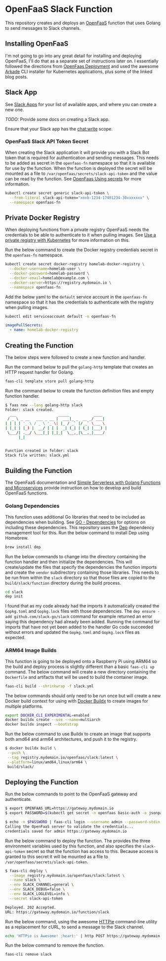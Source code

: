 # OpenFaaS Slack Function

This repository creates and deploys an [OpenFaaS] function that uses Golang to
send messages to Slack channels.

## Installing OpenFaaS

I'm not going to go into any great detail for installing and deploying OpenFaaS,
I'll do that as a separate set of instructions later on. I essentially followed
the directions from [OpenFaas Deployment] and used the awesome [Arkade] CLI
installer for Kubernetes applications, plus some of the linked blog posts.

## Slack App

See [Slack Apps] for your list of available apps, and where you can create a new
one.

_TODO:_ Provide some docs on creating a Slack app.

Ensure that your Slack app has the [chat:write] scope.

### OpenFaaS Slack API Token Secret

When creating the Slack application it will provide you with a Slack Bot token
that is required for authentication and sending messages. This needs to be added
as secret in the `openfaas-fn` namespace so that it is available for use by the
function. When the function is deployed the secret will be mounted as a file to
`/var/openfaas/secrets/slack-api-token` and the value can be read by the
function. See [OpenFaas Using secrets] for more information.

```sh
kubectl create secret generic slack-api-token \
  --from-literal slack-api-token="xoxb-1234-17401234-30xxxxxxx" \
  --namespace openfaas-fn
```

## Private Docker Registry

When deploying functions from a private registry OpenFaaS needs the credentials
to be able to authenticate to it when pulling images. See [Use a private
registry with Kubernetes] for more information on this.

Run the below command to create the Docker registry credentials secret in the
`openfaas-fn` namespace.

```sh
kubectl create secret docker-registry homelab-docker-registry \
  --docker-username=homelab-user \
  --docker-password=homelab-password \
  --docker-email=homelab@example.com \
  --docker-server=https://registry.mydomain.io \
  --namespace openfaas-fn
```

Add the below yaml to the `default` service account in the `openfaas-fn`
namespace so that it has the credentials to authenticate with the registry when
pulling images.

```sh
kubectl edit serviceaccount default -n openfaas-fn
```

```yaml
imagePullSecrets:
  - name: homelab-docker-registry
```

## Creating the Function

The below steps were followed to create a new function and handler.

Run the command below to pull the `golang-http` template that creates an HTTP
request handler for Golang.

```sh
faas-cli template store pull golang-http
```

Run the command below to create the function definition files and empty function
handler.

```sh
$ faas new --lang golang-http slack
Folder: slack created.
  ___                   _____           ____
 / _ \ _ __   ___ _ __ |  ___|_ _  __ _/ ___|
| | | | '_ \ / _ \ '_ \| |_ / _` |/ _` \___ \
| |_| | |_) |  __/ | | |  _| (_| | (_| |___) |
 \___/| .__/ \___|_| |_|_|  \__,_|\__,_|____/
      |_|


Function created in folder: slack
Stack file written: slack.yml
```

## Building the Function

The OpenFaaS documentation and [Simple Serverless with Golang Functions and
Microservices] provide instruction on how to develop and build OpenFaaS
functions.

### Golang Dependencies

This function uses additional Go libraries that need to be included as
dependencies when building. See [GO - Dependencies] for options on including
these dependencies. This repository uses the [Dep] dependency management tool
for this. Run the below command to install Dep using Homebrew.

```sh
brew install dep
```

Run the below commands to change into the directory containing the function
handler and then initialize the dependencies. This will create/update the files
that specify the dependencies the function imports and create the `vendor`
subdirectory containing those libraries. This needs to be run from within the
`slack` directory so that those files are copied to the `build/slack/function`
directory during the build process.

```sh
cd slack
dep init
```

I found that as my code already had the imports it automatically created the
`Gopkg.toml` and `Gopkg.lock` files with those dependencies. The
`dep ensure -add github.com/slack-go/slack` command for example returned an
error saying this dependency had already been added. Running the command for
imports that have not yet been added to the handler Go code succeeded without
errors and updated the `Gopkg.toml` and `Gopkg.lock` files as expected.

### ARM64 Image Builds

This function is going to be deployed onto a Raspberry Pi using ARM64 so the
build and deploy process is slightly different than a basic `faas-cli up`
command. The below command will create a new directory containing the
`Dockerfile` and artifacts that will be used to build the container image.

```sh
faas-cli build --shrinkwrap -f slack.yml
```

The below commands should only need to be run once but will create a new Docker
build context for using with [Docker Buildx] to create images for multiple
platforms.

```sh
export DOCKER_CLI_EXPERIMENTAL=enabled
docker buildx create --use --name=multiarch
docker buildx inspect --bootstrap
```

Run the below command to use Buildx to create an image that supports both amd64
and arm64 architectures, and push it to the registry.

```sh
$ docker buildx build \
 --push \
 --tag registry.mydomain.io/openfaas/slack:latest \
 --platform=linux/amd64,linux/arm64 \
 build/slack/
```

## Deploying the Function

Run the below commands to point to the OpenFaaS gateway and authenticate.

```sh
$ export OPENFAAS_URL=https://gateway.mydomain.io
$ export PASSWORD=$(kubectl get secret -n openfaas basic-auth -o jsonpath="{.data.basic-auth-password}" | base64 --decode; echo)

$ echo -n $PASSWORD | faas-cli login --username admin --password-stdin
Calling the OpenFaaS server to validate the credentials...
credentials saved for admin https://gateway.mydomain.io
```

Run the below command to deploy the function. The provides the three environment
variables used by this function, and also specifies the `slack-api-token` secret
so that the function has access to this. Because access is granted to this
secret it will be mounted as a file to `/var/openfaas/secrets/slack-api-token`.

```sh
$ faas-cli deploy \
  --image registry.mydomain.io/openfaas/slack:latest \
  --name slack \
  --env SLACK_CHANNEL=general \
  --env SLACK_DEBUG=false \
  --env SLACK_LOGLEVEL=info \
  --secret slack-api-token

Deployed. 202 Accepted.
URL: https://gateway.mydomain.io/function/slack
```

Run the below command, using the awesome [HTTPie] command-line utility as a
replacement for cURL, to send a message to the Slack channel.

```sh
echo 'HTTPie is Awesome! :heart:' | http POST https://gateway.mydomain.io/function/slack
```

Run the below command to remove the function.

```sh
faas-cli remove slack
```

[arkade]: https://github.com/alexellis/arkade
[chat:write]: https://api.slack.com/scopes/chat:write
[dep]: https://github.com/golang/dep
[docker buildx]:
  https://docs.docker.com/engine/reference/commandline/buildx_build/
[go - dependencies]: https://docs.openfaas.com/cli/templates/#go-go-dependencies
[httpie]: https://httpie.io/
[openfaas]: https://www.openfaas.com/
[openfaas deployment]: https://docs.openfaas.com/deployment/
[openfaas using secrets]: https://docs.openfaas.com/reference/secrets/
[simple serverless with golang functions and microservices]:
  https://www.openfaas.com/blog/golang-serverless/
[slack apps]: https://api.slack.com/apps
[use a private registry with kubernetes]:
  https://docs.openfaas.com/deployment/kubernetes/#use-a-private-registry-with-kubernetes
